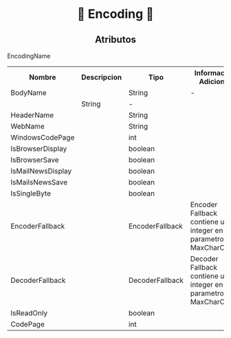 <body>

<h1 align="center">📢 Encoding 📢</h1>

<h2 align="center">Atributos</h2>

<table style="width: 100%;">
    <tr>
        <th>Nombre</th>
        <th>Descripcion</th>
        <th>Tipo</th>
        <th>Informacion Adicional</th>
    </tr>
    <tr>
        <td>BodyName</td>
        <td></td>
        <td>String</td>
        <td>-</td>
    </tr>
        <tr>EncodingName</td>
        <td></td>
        <td>String</td>
        <td>-</td>
    </tr>
    <tr>
        <td>HeaderName</td>
        <td></td>
        <td>String</td>
        <td></td>
    </tr>
    <tr>
        <td>WebName</td>
        <td></td>
        <td>String</td>
        <td></td>
    </tr>
    <tr>
        <td>WindowsCodePage</td>
        <td></td>
        <td>int</td>
        <td></td>
    </tr>
    <tr>
        <td>IsBrowserDisplay</td>
        <td></td>
        <td>boolean</td>
        <td></td>
    </tr>
    <tr>
        <td>IsBrowserSave</td>
        <td></td>
        <td>boolean</td>
        <td></td>
    </tr>
    <tr>
        <td>IsMailNewsDisplay</td>
        <td></td>
        <td>boolean</td>
        <td></td>
    </tr>
    <tr>
        <td>IsMailsNewsSave</td>
        <td></td>
        <td>boolean</td>
        <td></td>
    </tr>
    <tr>
        <td>IsSingleByte</td>
        <td></td>
        <td>boolean</td>
        <td></td>
    </tr>
    <tr>
        <td>EncoderFallback</td>
        <td></td>
        <td>EncoderFallback</td>
        <td>Encoder Fallback contiene un integer en el parametro MaxCharCount</td>
    </tr>
    <tr>
        <td>DecoderFallback</td>
        <td></td>
        <td>DecoderFallback</td>
        <td>Decoder Fallback contiene un integer en el parametro MaxCharCount</td>
    </tr>
    <tr>
        <td>IsReadOnly</td>
        <td></td>
        <td>boolean</td>
        <td></td>
    </tr>
    <tr>
        <td>CodePage</td>
        <td></td>
        <td>int</td>
        <td></td>
    </tr>
</table>
    
</body>